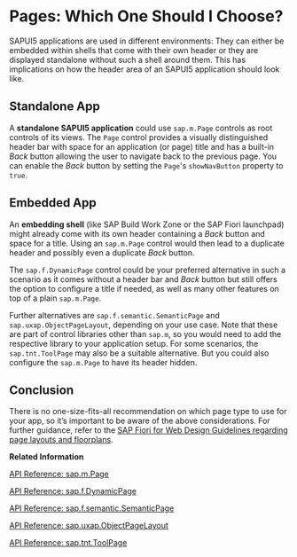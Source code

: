 <!-- loio8a860c05f38145029c4dcab75ac11ba7 -->

# Pages: Which One Should I Choose?

SAPUI5 applications are used in different environments: They can either be embedded within shells that come with their own header or they are displayed standalone without such a shell around them. This has implications on how the header area of an SAPUI5 application should look like.



<a name="loio8a860c05f38145029c4dcab75ac11ba7__section_s33_lmb_ffb"/>

## Standalone App

A **standalone SAPUI5 application** could use `sap.m.Page` controls as root controls of its views. The `Page` control provides a visually distinguished header bar with space for an application \(or page\) title and has a built-in *Back* button allowing the user to navigate back to the previous page. You can enable the *Back* button by setting the `Page`'s `showNavButton` property to `true`.



<a name="loio8a860c05f38145029c4dcab75ac11ba7__section_dtc_x2m_3fb"/>

## Embedded App

An **embedding shell** \(like SAP Build Work Zone or the SAP Fiori launchpad\) might already come with its own header containing a *Back* button and space for a title. Using an `sap.m.Page` control would then lead to a duplicate header and possibly even a duplicate *Back* button.

The `sap.f.DynamicPage` control could be your preferred alternative in such a scenario as it comes without a header bar and *Back* button but still offers the option to configure a title if needed, as well as many other features on top of a plain `sap.m.Page`.

Further alternatives are `sap.f.semantic.SemanticPage` and `sap.uxap.ObjectPageLayout`, depending on your use case. Note that these are part of control libraries other than `sap.m`, so you would need to add the respective library to your application setup. For some scenarios, the `sap.tnt.ToolPage` may also be a suitable alternative. But you could also configure the `sap.m.Page` to have its header hidden.



<a name="loio8a860c05f38145029c4dcab75ac11ba7__section_pln_lng_ldc"/>

## Conclusion

There is no one-size-fits-all recommendation on which page type to use for your app, so it’s important to be aware of the above considerations. For further guidance, refer to the [SAP Fiori for Web Design Guidelines regarding page layouts and floorplans](https://experience.sap.com/fiori-design-web/floorplan-overview/).

**Related Information**  


[API Reference: sap.m.Page](https://ui5.sap.com/#/api/sap.m.Page)

[API Reference: sap.f.DynamicPage](https://ui5.sap.com/#/api/sap.f.DynamicPage)

[API Reference: sap.f.semantic.SemanticPage](https://ui5.sap.com/#/api/sap.f.semantic.SemanticPage)

[API Reference: sap.uxap.ObjectPageLayout](https://ui5.sap.com/#/api/sap.uxap.ObjectPageLayout)

[API Reference: sap.tnt.ToolPage](https://ui5.sap.com/#/api/sap.tnt.ToolPage)

